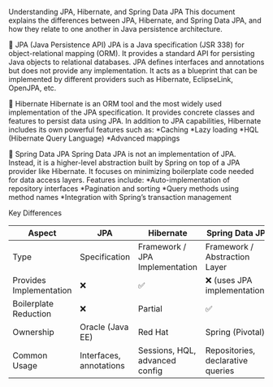 Understanding JPA, Hibernate, and Spring Data JPA
This document explains the differences between JPA, Hibernate, and Spring Data JPA, and how they relate to one another in Java persistence architecture.

📌 JPA (Java Persistence API)
JPA is a Java specification (JSR 338) for object-relational mapping (ORM).
It provides a standard API for persisting Java objects to relational databases.
JPA defines interfaces and annotations but does not provide any implementation.
It acts as a blueprint that can be implemented by different providers such as Hibernate, EclipseLink, OpenJPA, etc.

🔧 Hibernate
Hibernate is an ORM tool and the most widely used implementation of the JPA specification.
It provides concrete classes and features to persist data using JPA.
In addition to JPA capabilities, Hibernate includes its own powerful features such as:
*Caching
*Lazy loading
*HQL (Hibernate Query Language)
*Advanced mappings

🚀 Spring Data JPA
Spring Data JPA is not an implementation of JPA.
Instead, it is a higher-level abstraction built by Spring on top of a JPA provider like Hibernate.
It focuses on minimizing boilerplate code needed for data access layers.
Features include:
*Auto-implementation of repository interfaces
*Pagination and sorting
*Query methods using method names
*Integration with Spring’s transaction management

Key Differences

| Aspect                  | JPA                     | Hibernate                      | Spring Data JPA                   |
| ----------------------- | ----------------------- | ------------------------------ | --------------------------------- |
| Type                    | Specification           | Framework / JPA Implementation | Framework / Abstraction Layer     |
| Provides Implementation | ❌                       | ✅                              | ❌ (uses JPA implementations)      |
| Boilerplate Reduction   | ❌                       | Partial                        | ✅                                 |
| Ownership               | Oracle (Java EE)        | Red Hat                        | Spring (Pivotal)                  |
| Common Usage            | Interfaces, annotations | Sessions, HQL, advanced config | Repositories, declarative queries |
